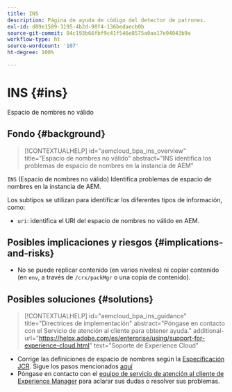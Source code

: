 ```yaml
---
title: INS
description: Página de ayuda de código del detector de patrones.
exl-id: d89e1589-3195-4b2d-98f4-136bedaecb0b
source-git-commit: 84c193b66fbf9c41f546e8575a0aa17e94043b9a
workflow-type: ht
source-wordcount: '107'
ht-degree: 100%

---
```


# INS {#ins}

Espacio de nombres no válido

## Fondo {#background}

>[!CONTEXTUALHELP]
>id="aemcloud_bpa_ins_overview"
>title="Espacio de nombres no válido"
>abstract="INS identifica los problemas de espacio de nombres en la instancia de AEM"

`INS` (Espacio de nombres no válido) Identifica problemas de espacio de nombres en la instancia de AEM.

Los subtipos se utilizan para identificar los diferentes tipos de información, como:

* `uri`: identifica el URI del espacio de nombres no válido en AEM.

## Posibles implicaciones y riesgos {#implications-and-risks}

* No se puede replicar contenido (en varios niveles) ni copiar contenido (en `env`, a través de `/crx/packMgr` o una copia de contenido).

## Posibles soluciones {#solutions}

>[!CONTEXTUALHELP]
>id="aemcloud_bpa_ins_guidance"
>title="Directrices de implementación"
>abstract="Póngase en contacto con el Servicio de atención al cliente para obtener ayuda."
>additional-url="https://helpx.adobe.com/es/enterprise/using/support-for-experience-cloud.html" text="Soporte de Experience Cloud"

* Corrige las definiciones de espacio de nombres según la [Especificación JCR](https://developer.adobe.com/experience-manager/reference-materials/spec/jcr/1.0/4.5_Namespaces.html?lang=es). Sigue los pasos mencionados [aquí](https://experienceleaguecommunities.adobe.com/t5/adobe-experience-manager/how-can-i-delete-a-namespace-created-in-crx/td-p/225163)
* Póngase en contacto con el [equipo de servicio de atención al cliente de Experience Manager](https://helpx.adobe.com/es/enterprise/using/support-for-experience-cloud.html) para aclarar sus dudas o resolver sus problemas.
